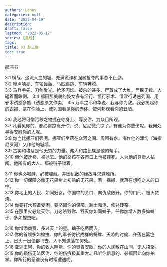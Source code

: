 ```yaml
---
authors: Lenny
categories: null
date: "2022-04-19"
description: 
draft: false
lastmod: "2022-05-17"
series: [圣经]
tags: 
title: 03 那三章
toc: true
---
```

那鸿书  
<!--more-->
3:1 祸哉、这流人血的城、充满谎诈和强暴抢夺的事总不止息。  
3:2 鞭声响亮、车轮轰轰、马匹踢跳、车辆奔腾、  
3:3 马兵争先、刀剑发光、枪矛闪烁、被杀的甚多、尸首成了大堆、尸骸无数、人碰着而跌倒、
3:4 都因那美貌的妓女多有淫行、惯行邪术、借淫行诱惑列国、用邪术诱惑多族〔诱惑原文作卖〕 
3:5 万军之耶和华说、我与你为敌。我必揭起你的衣襟、蒙在你脸上、使列国看见你的赤体、使列邦观看你的丑陋。  

3:6 我必将可憎污秽之物抛在你身上、辱没你、为众目所观。  
3:7 凡看见你的、都必逃跑离开你、说、尼尼微荒凉了。有谁为你悲伤呢。我何处寻得安慰你的人呢。  
3:8 你岂比挪亚们强呢。挪亚们坐落在众河之间、周围有水。海作他的濠沟〔海指尼罗河〕又作他的城墙。  
3:9 古实和埃及是他无穷的力量。弗人和路比族是他的帮手。  
3:10 但他被迁移、被掳去。他的婴孩在各市口上也被摔死。人为他的尊贵人拈阄。他所有的大人、都被链子锁着。  

3:11 你也必喝醉、必被埋藏。并因仇敌的缘故寻求避难所。    
3:12 你一切保障必像无花果树上初熟的无花果。若一摇撼、就落在想吃之人的口中。  
3:13 你地上的人民、如同妇女。你国中的关口、向仇敌敞开。你的门闩、被火焚烧。  
3:14 你要打水预备受困。要坚固你的保障。踹土和泥、修补砖窑。  
3:15 在那里火必烧灭你。刀必杀戮你、吞灭你如同蝻子。任你加增人数多如蝻子、多如蝗虫吧。  

3:16 你增添商贾、多过天上的星。蝻子吃尽而去。  
3:17 你的首领多如蝗虫、你的军长彷彿成群的蚂蚱、天凉的时候、齐落在篱笆上、日头一出便都飞去、人不知道落在何处。  
3:18 亚述王阿、你的牧人睡觉、你的贵胄安歇。你的人民散在山间、无人招聚。  
3:19 你的损伤无法医治、你的伤痕极其重大。凡听你信息的、必都因此向你拍掌。你所行的恶谁没有时常遭遇呢。  